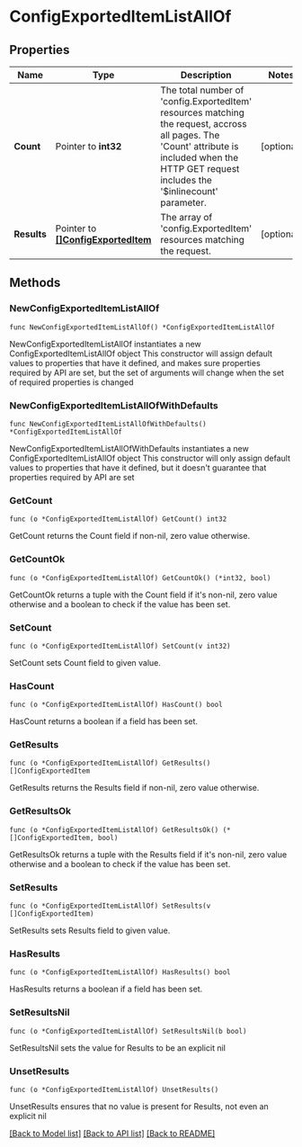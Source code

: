 # ConfigExportedItemListAllOf

## Properties

Name | Type | Description | Notes
------------ | ------------- | ------------- | -------------
**Count** | Pointer to **int32** | The total number of &#39;config.ExportedItem&#39; resources matching the request, accross all pages. The &#39;Count&#39; attribute is included when the HTTP GET request includes the &#39;$inlinecount&#39; parameter. | [optional] 
**Results** | Pointer to [**[]ConfigExportedItem**](ConfigExportedItem.md) | The array of &#39;config.ExportedItem&#39; resources matching the request. | [optional] 

## Methods

### NewConfigExportedItemListAllOf

`func NewConfigExportedItemListAllOf() *ConfigExportedItemListAllOf`

NewConfigExportedItemListAllOf instantiates a new ConfigExportedItemListAllOf object
This constructor will assign default values to properties that have it defined,
and makes sure properties required by API are set, but the set of arguments
will change when the set of required properties is changed

### NewConfigExportedItemListAllOfWithDefaults

`func NewConfigExportedItemListAllOfWithDefaults() *ConfigExportedItemListAllOf`

NewConfigExportedItemListAllOfWithDefaults instantiates a new ConfigExportedItemListAllOf object
This constructor will only assign default values to properties that have it defined,
but it doesn't guarantee that properties required by API are set

### GetCount

`func (o *ConfigExportedItemListAllOf) GetCount() int32`

GetCount returns the Count field if non-nil, zero value otherwise.

### GetCountOk

`func (o *ConfigExportedItemListAllOf) GetCountOk() (*int32, bool)`

GetCountOk returns a tuple with the Count field if it's non-nil, zero value otherwise
and a boolean to check if the value has been set.

### SetCount

`func (o *ConfigExportedItemListAllOf) SetCount(v int32)`

SetCount sets Count field to given value.

### HasCount

`func (o *ConfigExportedItemListAllOf) HasCount() bool`

HasCount returns a boolean if a field has been set.

### GetResults

`func (o *ConfigExportedItemListAllOf) GetResults() []ConfigExportedItem`

GetResults returns the Results field if non-nil, zero value otherwise.

### GetResultsOk

`func (o *ConfigExportedItemListAllOf) GetResultsOk() (*[]ConfigExportedItem, bool)`

GetResultsOk returns a tuple with the Results field if it's non-nil, zero value otherwise
and a boolean to check if the value has been set.

### SetResults

`func (o *ConfigExportedItemListAllOf) SetResults(v []ConfigExportedItem)`

SetResults sets Results field to given value.

### HasResults

`func (o *ConfigExportedItemListAllOf) HasResults() bool`

HasResults returns a boolean if a field has been set.

### SetResultsNil

`func (o *ConfigExportedItemListAllOf) SetResultsNil(b bool)`

 SetResultsNil sets the value for Results to be an explicit nil

### UnsetResults
`func (o *ConfigExportedItemListAllOf) UnsetResults()`

UnsetResults ensures that no value is present for Results, not even an explicit nil

[[Back to Model list]](../README.md#documentation-for-models) [[Back to API list]](../README.md#documentation-for-api-endpoints) [[Back to README]](../README.md)


